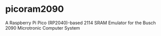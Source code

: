 # picoram2090
A Raspberry Pi Pico (RP2040)-based 2114 SRAM Emulator for the Busch 2090 Microtronic Computer System
